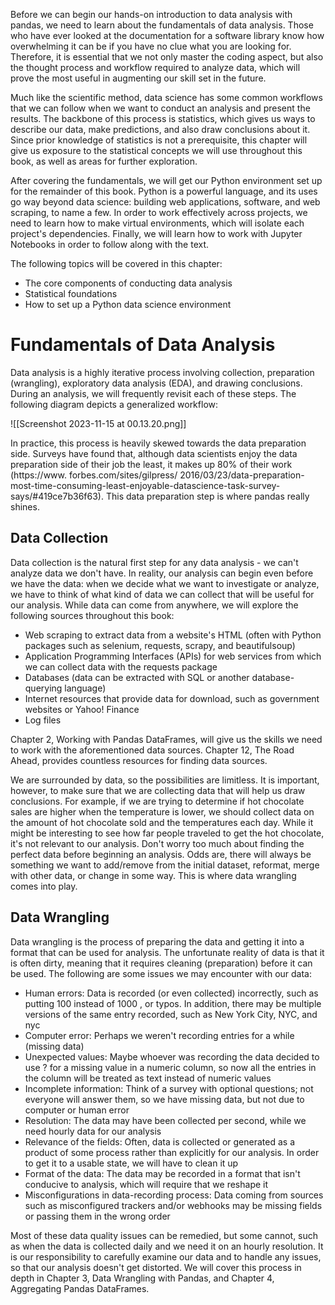 

Before we can begin our hands-on introduction to data analysis with pandas, we need to learn about the fundamentals of data analysis. Those who have ever looked at the documentation for a software library know how overwhelming it can be if you have no clue what you are looking for. Therefore, it is essential that we not only master the coding aspect, but also the thought process and workflow required to analyze data, which will prove the most useful in augmenting our skill set in the future.

Much like the scientific method, data science has some common workflows that we can follow when we want to conduct an analysis and present the results. The backbone of this process is statistics, which gives us ways to describe our data, make predictions, and also draw conclusions about it. Since prior knowledge of statistics is not a prerequisite, this chapter will give us exposure to the statistical concepts we will use throughout this book, as well as areas for further exploration.

After covering the fundamentals, we will get our Python environment set up for the remainder of this book. Python is a powerful language, and its uses go way beyond data science: building web applications, software, and web scraping, to name a few. In order to work effectively across projects, we need to learn how to make virtual environments, which will isolate each project's dependencies. Finally, we will learn how to work with Jupyter Notebooks in order to follow along with the text.

The following topics will be covered in this chapter:
- The core components of conducting data analysis
- Statistical foundations
- How to set up a Python data science environment


# Fundamentals of Data Analysis

Data analysis is a highly iterative process involving collection, preparation (wrangling), exploratory data analysis (EDA), and drawing conclusions. During an analysis, we will frequently revisit each of these steps. The following diagram depicts a generalized workflow:

![[Screenshot 2023-11-15 at 00.13.20.png]]

In practice, this process is heavily skewed towards the data preparation side. Surveys have found that, although data scientists enjoy the data preparation side of their job the least, it makes up $80 \%$ of their work (https://www. forbes.com/sites/gilpress/ 2016/03/23/data-preparation-most-time-consuming-least-enjoyable-datascience-task-survey-says/\#419ce7b36f63). This data preparation step is where pandas really shines.

## Data Collection

Data collection is the natural first step for any data analysis - we can't analyze data we don't have. In reality, our analysis can begin even before we have the data: when we decide what we want to investigate or analyze, we have to think of what kind of data we can collect that will be useful for our analysis. While data can come from anywhere, we will explore the following sources throughout this book:

- Web scraping to extract data from a website's HTML (often with Python packages such as selenium, requests, scrapy, and beautifulsoup)
- Application Programming Interfaces (APIs) for web services from which we can collect data with the requests package
- Databases (data can be extracted with SQL or another database-querying language)
- Internet resources that provide data for download, such as government websites or Yahoo! Finance
- Log files

Chapter 2, Working with Pandas DataFrames, will give us the skills we need to work with the aforementioned data sources. Chapter 12, The Road Ahead, provides countless resources for finding data sources.

We are surrounded by data, so the possibilities are limitless. It is important, however, to make sure that we are collecting data that will help us draw conclusions. For example, if we are trying to determine if hot chocolate sales are higher when the temperature is lower, we should collect data on the amount of hot chocolate sold and the temperatures each day. While it might be interesting to see how far people traveled to get the hot chocolate, it's not relevant to our analysis.
Don't worry too much about finding the perfect data before beginning an analysis. Odds are, there will always be something we want to add/remove from the initial dataset, reformat, merge with other data, or change in some way. This is where data wrangling comes into play.


## Data Wrangling

Data wrangling is the process of preparing the data and getting it into a format that can be used for analysis. The unfortunate reality of data is that it is often dirty, meaning that it requires cleaning (preparation) before it can be used. The following are some issues we may encounter with our data:
- Human errors: Data is recorded (or even collected) incorrectly, such as putting 100 instead of 1000 , or typos. In addition, there may be multiple versions of the same entry recorded, such as New York City, NYC, and nyc
- Computer error: Perhaps we weren't recording entries for a while (missing data)
- Unexpected values: Maybe whoever was recording the data decided to use ? for a missing value in a numeric column, so now all the entries in the column will be treated as text instead of numeric values
- Incomplete information: Think of a survey with optional questions; not everyone will answer them, so we have missing data, but not due to computer or human error
- Resolution: The data may have been collected per second, while we need hourly data for our analysis
- Relevance of the fields: Often, data is collected or generated as a product of some process rather than explicitly for our analysis. In order to get it to a usable state, we will have to clean it up
- Format of the data: The data may be recorded in a format that isn't conducive to analysis, which will require that we reshape it
- Misconfigurations in data-recording process: Data coming from sources such as misconfigured trackers and/or webhooks may be missing fields or passing them in the wrong order

Most of these data quality issues can be remedied, but some cannot, such as when the data is collected daily and we need it on an hourly resolution. It is our responsibility to carefully examine our data and to handle any issues, so that our analysis doesn't get distorted. We will cover this process in depth in Chapter 3, Data Wrangling with Pandas, and Chapter 4, Aggregating Pandas DataFrames.